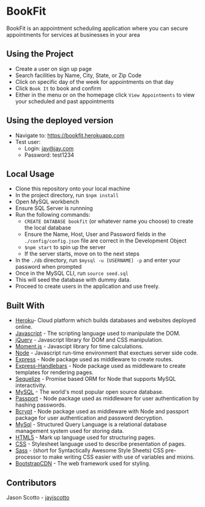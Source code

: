 # BookFit
BookFit is an appointment scheduling application where you can secure appointments for services at businesses in your area

## Using the Project
* Create a user on sign up page
* Search facilities by Name, City, State, or Zip Code
* Click on specific day of the week for appointments on that day
* Click `Book It` to book and confirm
* Either in the menu or on the homepage click `View Appointments` to view your scheduled and past appointments

## Using the deployed version
* Navigate to: https://bookfit.herokuapp.com
* Test user:
    * Login: jay@jay.com
    * Password: test1234


## Local Usage
* Clone this repository onto your local machine
* In the project directory, run `$npm install`
* Open MySQL workbench
* Ensure SQL Server is runnning
* Run the following commands:
    * `CREATE DATABASE bookfit` (or whatever name you choose) to create the local database
    * Ensure the Name, Host, User and Password fields in the `./config/config.json` file are correct in the Development Object
    *  `$npm start` to spin up the server
    * If the server starts, move on to the next steps
* In the `./db` directory, run `$mysql -u [USERNAME] -p` and enter your password when prompted
* Once in the MySQL CLI, run `source seed.sql`
* This will seed the database with dummy data.
* Proceed to create users in the application and use freely.


## Built With
* [Heroku](https://www.heroku.com/)- Cloud platform which builds databases and websites deployed online. 
* [Javascript](https://www.javascript.com/) - The scripting language used to manipulate the DOM.  
* [jQuery](http://jquery.com/) - Javascript library for DOM and CSS manipulation.
* [Moment.js](https://momentjs.com/) - Javascipt library for time calculations.
* [Node](https://nodejs.org/en) - Javascript run-time environment that exectues server side code.
* [Express](https://www.npmjs.com/package/express) - Node package used as middleware to create routes.
* [Express-Handlebars](https://www.npmjs.com/package/express-handlebars) - Node package used as middleware to create templates for rendering pages. 
* [Sequelize](http://docs.sequelizejs.com/) - Promise based ORM for Node that supports MySQL interactivity.
* [MySQL](https://dev.mysql.com/doc/) - The world's most popular open source database.
* [Passport](https://www.npmjs.com/package/passport) - Node package used as middleware for user authentication by hashing passwords. 
* [Bcrypt](https://www.npmjs.com/package/bcrypt) - Node package used as middleware with Node and passport package for user authentication and password decryption. 
* [MySql](https://www.mysql.com/) - Structured Query Language is a relational database management system used for storing data.
* [HTML5](https://developer.mozilla.org/en-US/docs/Web/Guide/HTML/HTML5) - Mark up language used for structuring pages. 
* [CSS](https://developer.mozilla.org/en-US/docs/Web/CSS) - Stylesheet language used to describe presentation of pages. 
* [Sass](https://sass-lang.com/) -  (short for Syntactically Awesome Style Sheets) CSS pre-processor to make writing CSS easier with use of variables and mixins.
* [BootstrapCDN](https://getbootstrap.com/docs/4.1/getting-started/introduction/) - The web framework used for styling.

## Contributors
Jason Scotto - [jayjscotto](https://github.com/jayjscotto)
